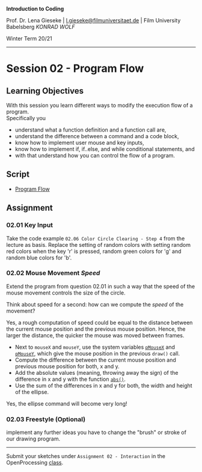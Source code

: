 **Introduction to Coding** 

Prof. Dr. Lena Gieseke | l.gieseke@filmuniversitaet.de | Film University Babelsberg *KONRAD WOLF*

Winter Term 20/21

---

# Session 02 - Program Flow

## Learning Objectives


With this session you learn different ways to modify the execution flow of a program.  
Specifically you

* understand what a function definition and a function call are,
* understand the difference between a command and a code block,
* know how to implement user mouse and key inputs,
* know how to implement if, if..else, and while conditional statements, and
* with that understand how you can control the flow of a program.

## Script

* [Program Flow](../../02_scripts/itc_ws2021_04_flow_script.md)


## Assignment

### 02.01 Key Input 

Take the code example `02.06 Color Circle Clearing - Step 4` from the lecture as basis. Replace the setting of random colors with setting random red colors when the key 'r' is pressed, random green colors for 'g' and random blue colors for 'b'.

### 02.02 Mouse Movement *Speed*

Extend the program from question 02.01 in such a way that the speed of the mouse movement controls the size of the circle. 

Think about speed for a second: how can we compute the *speed* of the movement?  

Yes, a rough computation of speed could be equal to the distance between the current mouse position and the previous mouse position. Hence, the larger the distance, the quicker the mouse was moved between frames.

* Next to `mouseX` and `mouseY`, use the system variables [`pMouseX`](https://p5js.org/reference/#/p5/pmouseX) and [`pMouseY`](https://p5js.org/reference/#/p5/pmouseY), which give the mouse position in the previous `draw()` call.
* Compute the difference between the current mouse position and previous mouse position for both, x and y.
* Add the absolute values (meaning, throwing away the sign) of the difference in x and y with the function [`abs()`](https://p5js.org/reference/#/p5/abs).
* Use the sum of the differences in x and y for both, the width and height of the ellipse.

Yes, the ellipse command will become very long!

### 02.03 Freestyle (Optional)

implement any further ideas you have to change the "brush" or stroke of our drawing program.

---

Submit your sketches under `Assignment 02 - Interaction` in the OpenProcessing [class](https://www.openprocessing.org/class/64768).